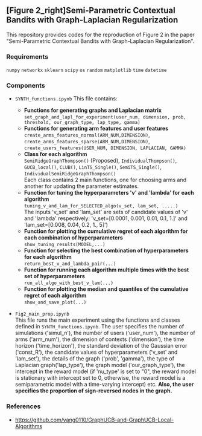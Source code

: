 ## [Figure 2_right]Semi-Parametric Contextual Bandits with Graph-Laplacian Regularization

This repository provides codes for the reproduction of Figure 2 in the paper "Semi-Parametric Contextual Bandits with
Graph-Laplacian Regularization".

### Requirements

`numpy`
`networkx`
`sklearn`
`scipy`
`os`
`random`
`matplotlib`
`time`
`datetime`

### Components

* `SYNTH_functions.ipynb` This file contains:
 
     * **Functions for generating graphs and Laplacian matrix**   
     `set_graph_and_lapl_for_experiment(user_num, dimension, prob, threshold, our_graph_type, lap_type, gamma)`  
     * **Functions for generating arm features and user features**   
     `create_arms_features_normal(ARM_NUM,DIMENSION)`, `create_arms_features_sparse(ARM_NUM,DIMENSION)`,
     `create_users_features(USER_NUM, DIMENSION, LAPLACIAN, GAMMA)`  
     * **Class for each algorithm**  
     `SemiRidgeGraphThompson()` (Proposed), `IndividualThompson()`, `GUCB_local()`, `CLUB()`, `LinTS_Single()`, `SemiTS_Single()`, `IndividualSemiRidgeGraphThompson()`    
     Each class contains 2 main functions, one for choosing arms and another for updating the parameter estimates.  
     * **Function for tuning the hyperparameters 'v' and 'lambda' for each algorithm**  
     `tuning_v_and_lam_for_SELECTED_algo(v_set, lam_set, .....)`   
     The inputs 'v_set' and 'lam_set' are sets of candidate values of 'v' and 'lambda' respectively: 'v_set=[0.0001, 0.001, 0.01, 0.1, 1.]' and 'lam_set=[0.008, 0.04, 0.2, 1., 5]')  
     * **Function for plotting the cumulative regret of each algorithm for each combination of hyperparameters**  
     `show_tuning_results(MODEL,...)` 
     * **Function for selecting the best combination of hyperparameters for each algorithm**  
     `return_best_v_and_lambda_pair(...)`  
     * **Function for running each algorithm multiple times with the best set of hyperparameters**  
     `run_all_algo_with_best_v_lam(...)`   
     * **Function for plotting the median and quantiles of the cumulative regret of each algorithm**  
     `show_and_save_plot(...)`  
     

* `Fig2_main_prop.ipynb`  
This file runs the main experiment using the functions and classes defined in `SYNTH_functions.ipynb`. The user specifies the number of simulations ('simul_n'), the number of users ('user_num'), the number of arms ('arm_num'), the dimension of contexts ('dimension'), the time horizon ('time_horizon'), the standard deviation of the Gaussian error ('const_R'), the candidate values of hyperparameters ('v_set' and 'lam_set'), the details of the graph ('prob', 'gamma'), the type of Laplacian graph('lap_type'), the graph model ('our_graph_type'), the intercept in the reward model (if 'nu_type' is set to "0", the reward model is stationary with intercept set to 0, otherwise, the reward model is a semiparametric model with a time-varying intercept) etc. **Also, the user specifies the proportion of sign-reversed nodes in the graph.**

### References

* https://github.com/yang0110/GraphUCB-and-GraphUCB-Local-Algorithms
